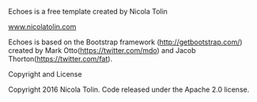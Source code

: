 Echoes is a free template created by Nicola Tolin 

www.nicolatolin.com

Echoes  is based on the Bootstrap framework (http://getbootstrap.com/) created by Mark Otto(https://twitter.com/mdo) and Jacob Thorton(https://twitter.com/fat).

Copyright and License

Copyright 2016 Nicola Tolin. Code released under the Apache 2.0 license.